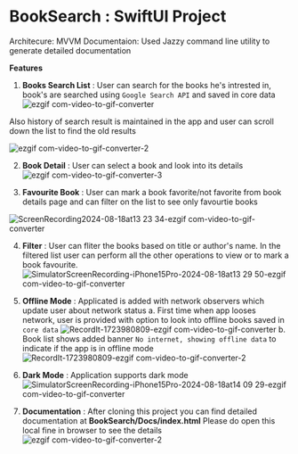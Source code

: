 # BookSearch : SwiftUI Project

Architecure: MVVM
Documentaion: Used Jazzy command line utility to generate detailed documentation

**Features**

1. **Books Search List** : User can search for the books he's intrested in, book's are searched using `Google Search API` and saved in core data
  ![ezgif com-video-to-gif-converter](https://github.com/user-attachments/assets/9a6900e8-7008-4c2d-83a8-f13b3d5492fb)

  Also history of search result is maintained in the app and user can scroll down the list to find the old results
  
  ![ezgif com-video-to-gif-converter-2](https://github.com/user-attachments/assets/fd7695ae-67b4-440d-bf02-14b9b23fd259)

2. **Book Detail** : User can select a book and look into its details
  ![ezgif com-video-to-gif-converter-3](https://github.com/user-attachments/assets/adbd8e8a-49e2-4756-bd51-79246d166dc9)

3. **Favourite Book** : User can mark a book favorite/not favorite from book details page and can filter on the list to see only favourtie books

  ![ScreenRecording2024-08-18at13 23 34-ezgif com-video-to-gif-converter](https://github.com/user-attachments/assets/15585423-e2bf-43cf-8be0-b97b84a6cd48)

4. **Filter** : User can fliter the books based on title or author's name. In the filtered list user can perform all the other operations to view or to mark a book favourite.
  ![SimulatorScreenRecording-iPhone15Pro-2024-08-18at13 29 50-ezgif com-video-to-gif-converter](https://github.com/user-attachments/assets/baed296b-1ff7-4ce3-a873-a2f847d53279)

5. **Offline Mode** : Applicated is added with network observers which update user about network status
   a. First time when app looses network, user is provided with option to look into offline books saved in `core data`
    ![RecordIt-1723980809-ezgif com-video-to-gif-converter](https://github.com/user-attachments/assets/e1d5c2a4-28b2-4a54-a32c-29c9c3bd9bef)
   b. Book list shows added banner `No internet, showing offline data` to indicate if the app is in offline mode
    ![RecordIt-1723980809-ezgif com-video-to-gif-converter-2](https://github.com/user-attachments/assets/b7ba3834-7709-44f0-b488-9d22217a0841)

7. **Dark Mode** : Application supports dark mode
  ![SimulatorScreenRecording-iPhone15Pro-2024-08-18at14 09 29-ezgif com-video-to-gif-converter](https://github.com/user-attachments/assets/0e4a5006-9e6b-4949-9f6e-f2cc34839b1b)

6. **Documentation** : After cloning this project you can find detailed documentation at **BookSearch/Docs/index.html** Please do open this local fine in browser to see the details
    ![ezgif com-video-to-gif-converter-2](https://github.com/user-attachments/assets/1fd22c38-47ba-408e-8917-8f09c2dac3fd)












